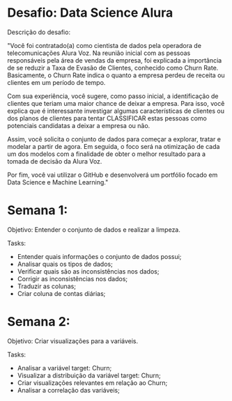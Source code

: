 # Desafio: Data Science Alura

Descrição do desafio:

"Você foi contratado(a) como cientista de dados pela operadora de telecomunicações Alura Voz. Na reunião inicial com as pessoas responsáveis pela área de vendas da empresa, foi explicada a importância de se reduzir a Taxa de Evasão de Clientes, conhecido como Churn Rate. Basicamente, o Churn Rate indica o quanto a empresa perdeu de receita ou clientes em um período de tempo.

Com sua experiência, você sugere, como passo inicial, a identificação de clientes que teriam uma maior chance de deixar a empresa. Para isso, você explica que é interessante investigar algumas características de clientes ou dos planos de clientes para tentar CLASSIFICAR estas pessoas como potenciais candidatas a deixar a empresa ou não.

Assim, você solicita o conjunto de dados para começar a explorar, tratar e modelar a partir de agora. Em seguida, o foco será na otimização de cada um dos modelos com a finalidade de obter o melhor resultado para a tomada de decisão da Alura Voz.

Por fim, você vai utilizar o GitHub e desenvolverá um portfólio focado em Data Science e Machine Learning."

# Semana 1:

Objetivo: Entender o conjunto de dados e realizar a limpeza.

Tasks:
- Entender quais informações o conjunto de dados possui;
- Analisar quais os tipos de dados;
- Verificar quais são as inconsistências nos dados;
- Corrigir as inconsistências nos dados;
- Traduzir as colunas;
- Criar coluna de contas diárias;

# Semana 2:

Objetivo: Criar visualizações para a variáveis.

Tasks:
- Analisar a variável target: Churn;
- Visualizar a distribuição da variável target: Churn;
- Criar visualizações relevantes em relação ao Churn;
- Analisar a correlação das variáveis;
